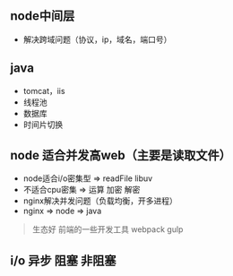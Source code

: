 ## node中间层

- 解决跨域问题（协议，ip，域名，端口号）

## java

- tomcat，iis
- 线程池
- 数据库
- 时间片切换

## node 适合并发高web（主要是读取文件）

- node适合i/o密集型 => readFile libuv
- 不适合cpu密集 => 运算 加密 解密
- nginx解决并发问题（负载均衡，开多进程）
- nginx => node => java

> 生态好 前端的一些开发工具 webpack gulp

## i/o 异步 阻塞 非阻塞
